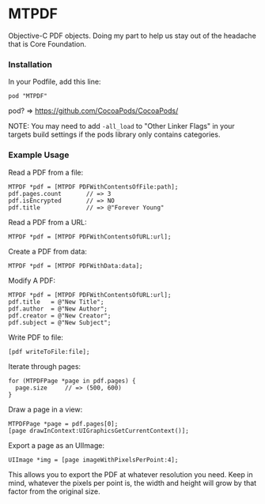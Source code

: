 MTPDF
=====

Objective-C PDF objects. Doing my part to help us stay out of the headache that is Core Foundation.

### Installation

In your Podfile, add this line:

    pod "MTPDF"

pod? => https://github.com/CocoaPods/CocoaPods/

NOTE: You may need to add `-all_load` to "Other Linker Flags" in your targets build settings if the pods library only contains categories.

### Example Usage

Read a PDF from a file:

    MTPDF *pdf = [MTPDF PDFWithContentsOfFile:path];
    pdf.pages.count       // => 3
    pdf.isEncrypted       // => NO
    pdf.title             // => @"Forever Young"

Read a PDF from a URL:

    MTPDF *pdf = [MTPDF PDFWithContentsOfURL:url];

Create a PDF from data:

    MTPDF *pdf = [MTPDF PDFWithData:data];

Modify A PDF:

    MTPDF *pdf = [MTPDF PDFWithContentsOfURL:url];
    pdf.title   = @"New Title";
    pdf.author  = @"New Author";
    pdf.creator = @"New Creator";
    pdf.subject = @"New Subject";

Write PDF to file:

    [pdf writeToFile:file];

Iterate through pages:

    for (MTPDFPage *page in pdf.pages) {
      page.size     // => (500, 600)
    }

Draw a page in a view:

    MTPDFPage *page = pdf.pages[0];
    [page drawInContext:UIGraphicsGetCurrentContext()];

Export a page as an UIImage:

    UIImage *img = [page imageWithPixelsPerPoint:4];

This allows you to export the PDF at whatever resolution you need. Keep in mind, whatever the pixels per point is, the 
width and height will grow by that factor from the original size.
